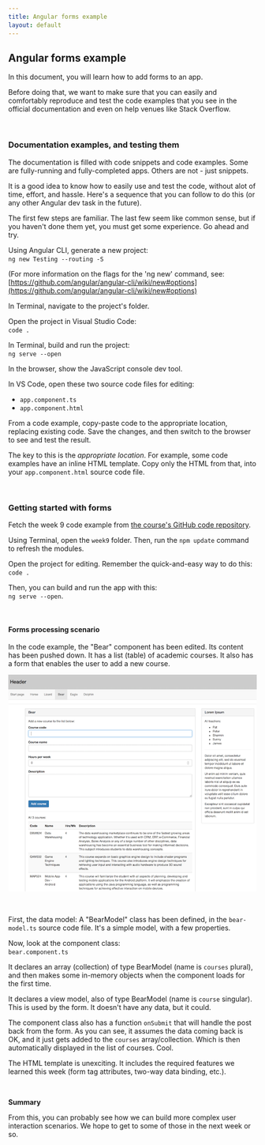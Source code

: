 ```yaml
---
title: Angular forms example
layout: default
---
```


## Angular forms example

In this document, you will learn how to add forms to an app. 

Before doing that, we want to make sure that you can easily and comfortably reproduce and test the code examples that you see in the official documentation and even on help venues like Stack Overflow. 

<br>

### Documentation examples, and testing them

The documentation is filled with code snippets and code examples. Some are fully-running and fully-completed apps. Others are not - just snippets. 

It is a good idea to know how to easily use and test the code, without alot of time, effort, and hassle. Here's a sequence that you can follow to do this (or any other Angular dev task in the future).

The first few steps are familiar. The last few seem like common sense, but if you haven't done them yet, you must get some experience. Go ahead and try.

Using Angular CLI, generate a new project:  
`ng new Testing --routing -S`

(For more information on the flags for the 'ng new' command, see: [https://github.com/angular/angular-cli/wiki/new#options](https://github.com/angular/angular-cli/wiki/new#options)

In Terminal, navigate to the project's folder.

Open the project in Visual Studio Code:  
`code .`

In Terminal, build and run the project:  
`ng serve --open`

In the browser, show the JavaScript console dev tool.

In VS Code, open these two source code files for editing:
* `app.component.ts`
* `app.component.html`

From a code example, copy-paste code to the appropriate location, replacing existing code. Save the changes, and then switch to the browser to see and test the result.

The key to this is the *appropriate location*. For example, some code examples have an inline HTML template. Copy only the HTML from that, into your `app.component.html` source code file. 

<br> 

### Getting started with forms

Fetch the week 9 code example from [the course's GitHub code repository](https://github.com/sictweb/web422). 

Using Terminal, open the `week9` folder. Then, run the `npm update` command to refresh the modules. 

Open the project for editing. Remember the quick-and-easy way to do this:  
`code .` 

Then, you can build and run the app with this:  
`ng serve --open`. 

<br>

#### Forms processing scenario

In the code example, the "Bear" component has been edited. Its content has been pushed down. It has a list (table) of academic courses. It also has a form that enables the user to add a new course. 

![Forms](/media/angular-forms-render1.png)

<br>

First, the data model: A "BearModel" class has been defined, in the `bear-model.ts` source code file. It's a simple model, with a few properties.

Now, look at the component class:  
`bear.component.ts`

It declares an array (collection) of type BearModel (name is `courses` plural), and then makes some in-memory objects when the component loads for the first time. 

It declares a view model, also of type BearModel (name is `course` singular). This is used by the form. It doesn't have any data, but it could. 

The component class also has a function `onSubmit` that will handle the post back from the form. As you can see, it assumes the data coming back is OK, and it just gets added to the `courses` array/collection. Which is then automatically displayed in the list of courses. Cool. 

The HTML template is unexciting. It includes the required features we learned this week (form tag attributes, two-way data binding, etc.). 

<br>

**Summary**

From this, you can probably see how we can build more complex user interaction scenarios. We hope to get to some of those in the next week or so. 

<br>
